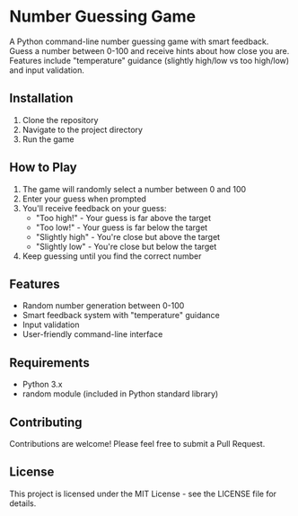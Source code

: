 # Number Guessing Game

A Python command-line number guessing game with smart feedback. Guess a number between 0-100 and receive hints about how close you are. Features include "temperature" guidance (slightly high/low vs too high/low) and input validation.

## Installation

1. Clone the repository
2. Navigate to the project directory
3. Run the game

## How to Play

1. The game will randomly select a number between 0 and 100
2. Enter your guess when prompted
3. You'll receive feedback on your guess:
   - "Too high!" - Your guess is far above the target
   - "Too low!" - Your guess is far below the target
   - "Slightly high" - You're close but above the target
   - "Slightly low" - You're close but below the target
4. Keep guessing until you find the correct number

## Features

- Random number generation between 0-100
- Smart feedback system with "temperature" guidance
- Input validation
- User-friendly command-line interface

## Requirements

- Python 3.x
- random module (included in Python standard library)

## Contributing

Contributions are welcome! Please feel free to submit a Pull Request.

## License

This project is licensed under the MIT License - see the LICENSE file for details.


